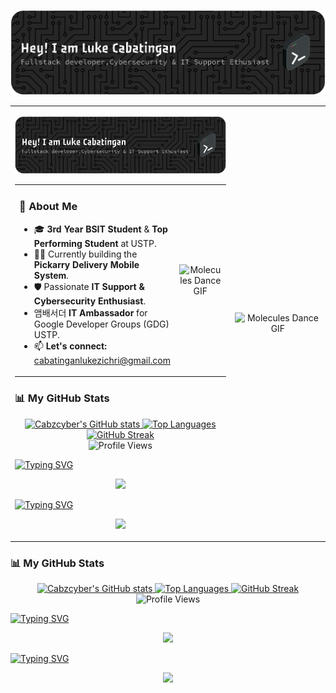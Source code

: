 ![Header](./CabzBanner.png)

<table border="0" cellpadding="0" cellspacing="0">
<tr>
<td valign="top">

![Header](./CabzBanner.png)

<table border="0" cellpadding="0" cellspacing="0">
<tr>
<td valign="top">

### 👋 About Me
- 🎓 **3rd Year BSIT Student** & **Top Performing Student** at USTP.
- 👨‍💻 Currently building the **Pickarry Delivery Mobile System**.
- 🛡️ Passionate **IT Support & Cybersecurity Enthusiast**.
- 앰배서더 **IT Ambassador** for Google Developer Groups (GDG) USTP.
- 📫 **Let's connect:** cabatinganlukezichri@gmail.com

</td>
<td width="40%" align="center">

![Molecules Dance GIF](https://github.com/Anmol-Baranwal/Cool-GIFs-For-GitHub/assets/74038190/7b282ec6-fcc3-4600-90a7-2c3140549f58)

</td>
</tr>
</table>

### 📊 My GitHub Stats
<p align="center">
  <a href="https://github.com/anuraghazra/github-readme-stats">
    <img src="https://github-readme-stats.vercel.app/api?username=Cabzcyber&show_icons=true&theme=dracula" alt="Cabzcyber's GitHub stats" />
  </a>
  <a href="https://github.com/anuraghazra/github-readme-stats">
    <img src="https://github-readme-stats.vercel.app/api/top-langs/?username=Cabzcyber&layout=compact&theme=dracula" alt="Top Languages" />
  </a>
  <a href="https://git.io/streak-stats">
    <img src="https://github-readme-streak-stats.herokuapp.com/?user=Cabzcyber&theme=dracula" alt="GitHub Streak" />
  </a>
  <br>
  <img src="https://komarev.com/ghpvc/?username=Cabzcyber&style=flat-square&color=blue" alt="Profile Views" />
</p>


<Div> 
 <a href="https://git.io/typing-svg"><img src="https://readme-typing-svg.demolab.com?font=Fira+Code&pause=1000&color=092DF7&width=435&lines=Connect+With+Me" alt="Typing SVG" />
 </a>
  <p align="center">
  <a href="https://skillicons.dev">
    <img src="https://skillicons.dev/icons?i=git,discord,gmail,linux,npm,notion,linkedin&theme=light&perline=7" />
  </a>
</p>
</Div>

<Div> 
<a href="https://git.io/typing-svg"><img src="https://readme-typing-svg.demolab.com?font=Fira+Code&pause=1000&color=F71515&width=435&lines=Technology+Stack+%26+Tech+Tools" alt="Typing SVG" /></a>
<p align="center">
  <a href="https://skillicons.dev">
    <img src="https://skillicons.dev/icons?i=git,js,html,css,react,java,kotlin,nodejs,figma,arduino,discord,gmail,linux,npm,notion,vscode,linkedin,laravel,php,pycharm,py,vite,supabase,mysql,firebase,aws&theme=light&perline=12" />
  </a>
</td>
<td width="40%" align="center">

![Molecules Dance GIF](https://github.com/Anmol-Baranwal/Cool-GIFs-For-GitHub/assets/74038190/7b282ec6-fcc3-4600-90a7-2c3140549f58)

</td>
</tr>
</table>

### 📊 My GitHub Stats
<p align="center">
  <a href="https://github.com/anuraghazra/github-readme-stats">
    <img src="https://github-readme-stats.vercel.app/api?username=Cabzcyber&show_icons=true&theme=dracula" alt="Cabzcyber's GitHub stats" />
  </a>
  <a href="https://github.com/anuraghazra/github-readme-stats">
    <img src="https://github-readme-stats.vercel.app/api/top-langs/?username=Cabzcyber&layout=compact&theme=dracula" alt="Top Languages" />
  </a>
  <a href="https://git.io/streak-stats">
    <img src="https://github-readme-streak-stats.herokuapp.com/?user=Cabzcyber&theme=dracula" alt="GitHub Streak" />
  </a>
  <br>
  <img src="https://komarev.com/ghpvc/?username=Cabzcyber&style=flat-square&color=blue" alt="Profile Views" />
</p>


<Div> 
 <a href="https://git.io/typing-svg"><img src="https://readme-typing-svg.demolab.com?font=Fira+Code&pause=1000&color=092DF7&width=435&lines=Connect+With+Me" alt="Typing SVG" />
 </a>
  <p align="center">
  <a href="https://skillicons.dev">
    <img src="https://skillicons.dev/icons?i=git,discord,gmail,linux,npm,notion,linkedin&theme=light&perline=7" />
  </a>
</p>
</Div>

<Div> 
<a href="https://git.io/typing-svg"><img src="https://readme-typing-svg.demolab.com?font=Fira+Code&pause=1000&color=F71515&width=435&lines=Technology+Stack+%26+Tech+Tools" alt="Typing SVG" /></a>
<p align="center">
  <a href="https://skillicons.dev">
    <img src="https://skillicons.dev/icons?i=git,js,html,css,react,java,kotlin,nodejs,figma,arduino,discord,gmail,linux,npm,notion,vscode,linkedin,laravel,php,pycharm,py,vite,supabase,mysql,firebase,aws&theme=light&perline=12" />
  </a>
</p>
</Div>
